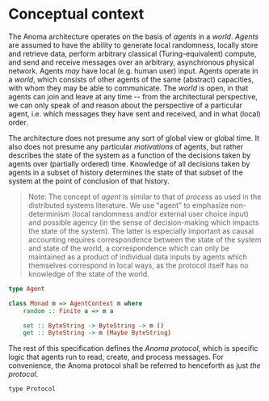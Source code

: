 # Conceptual context

The Anoma architecture operates on the basis of _agents_ in a _world_. _Agents_ are assumed to have the ability to generate local randomness, locally store and retrieve data, perform arbitrary classical (Turing-equivalent) compute, and send and receive messages over an arbitrary, asynchronous physical network. Agents _may_ have local (e.g. human user) input. Agents operate in a _world_, which consists of other agents of the same (abstract) capacities, with whom they may be able to communicate. The _world_ is open, in that agents can join and leave at any time -- from the architectural perspective, we can only speak of and reason about the perspective of a particular agent, i.e. which messages they have sent and received, and in what (local) order.

The architecture does not presume any sort of global view or global time. It also does not presume any particular _motivations_ of agents, but rather describes the state of the system as a function of the decisions taken by agents over (partially ordered) time. Knowledge of all decisions taken by agents in a subset of history determines the state of that subset of the system at the point of conclusion of that history.

> Note: The concept of _agent_ is similar to that of _process_ as used in the distributed systems literature. We use "agent" to emphasize non-determinism (local randomness and/or external user choice input) and possible agency (in the sense of decision-making which impacts the state of the system). The latter is especially important as causal accounting requires correspondence between the state of the system and state of the world, a correspondence which can only be maintained as a product of individual data inputs by agents which themselves correspond in local ways, as the protocol itself has no knowledge of the state of the world.

```haskell
type Agent

class Monad m => AgentContext m where
    random :: Finite a => m a

    set :: ByteString -> ByteString -> m ()
    get :: ByteString -> m (Maybe ByteString)
```

The rest of this specification defines the _Anoma protocol_, which is specific logic that agents run to read, create, and process messages. For convenience, the Anoma protocol shall be referred to henceforth as just _the protocol_.

```
type Protocol
```
